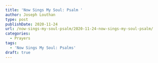 ```yaml
---
title: 'Now Sings My Soul: Psalm '
author: Joseph Louthan
type: post
publishDate: 2020-11-24
url: /now-sings-my-soul-psalm/2020-11-24-now-sings-my-soul-psalm/
categories:
  - Prayers
tags:
  - 'Now Sings My Soul: Psalms'
draft: true
---
```

<pre>
<div style="font-variant: small-caps;"></div>
</pre>
